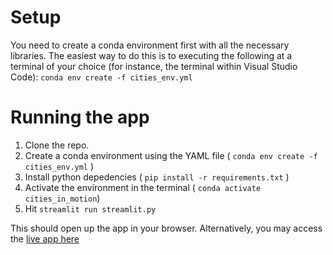# Setup
You need to create a conda environment first with all the necessary libraries. The easiest way to do this is to executing the following at a terminal of your choice (for instance, the terminal within Visual Studio Code):
``conda env create -f cities_env.yml``

# Running the app
1. Clone the repo.
2. Create a conda environment using the YAML file ( ``conda env create -f cities_env.yml`` )
3. Install python depedencies ( ``pip install -r requirements.txt`` )
4. Activate the environment in the terminal ( ``conda activate cities_in_motion``) 
5. Hit ``streamlit run streamlit.py``

This should open up the app in your browser. Alternatively, you may access the [live app here](https://share.streamlit.io/metamutator/cities_in_motion/main/streamlit.py)
